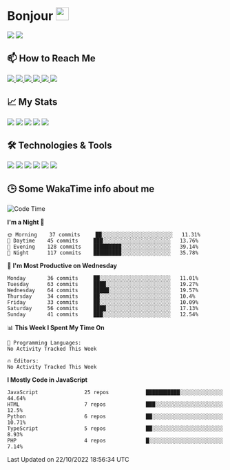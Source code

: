 # Bonjour <img src="https://raw.githubusercontent.com/MartinHeinz/MartinHeinz/master/wave.gif" width="30px">

<!--
Here are some ideas to get you started:

- 🔭 I’m currently working on ...
- 🌱 I’m currently learning ...
- 👯 I’m looking to collaborate on ...
- 🤔 I’m looking for help with ...
- 💬 Ask me about ...
- 📫 How to reach me: ...
- 😄 Pronouns: ...
- ⚡ Fun fact: ...
-->

<p>
  <img src="https://github-readme-stats.vercel.app/api?username=ravehunter05&count_private=true&show_icons=true&theme=graywhite&line_height=30&hide_border=true">
  <img src="https://github-readme-stats.vercel.app/api/top-langs/?username=ravehunter05&hide=html,css&theme=graywhite&hide_border=true">
</p>


## 📫 How to Reach Me

<p>
 <a href="https://RaveHunter05.github.io">
  <img src="https://img.shields.io/badge/ravehunter05-%23206A5D.svg?&style=for-the-badge&logo=jquery&logoColor=white" />
 </a>

 <a href="https://www.linkedin.com/in/paul-sotelo-rocha-68733687/">
  <img src="https://img.shields.io/badge/connect-%230077B5.svg?&style=for-the-badge&logo=linkedin&logoColor=white" />
 </a>

 <a href="https://join.skype.com/invite/viy3VgZfhRKv">
  <img src="https://img.shields.io/badge/chat-%2300AFF0.svg?&style=for-the-badge&logo=skype&logoColor=white" />
 </a>

 <a href="mailto:paulsotelo97@gmail.com">
  <img src="https://img.shields.io/badge/email-%23C14438.svg?&style=for-the-badge&logo=Gmail&logoColor=white" />
 </a>

 <a href="https://wa.me/50577312543">
  <img src="https://img.shields.io/badge/Whatsapp-%2300BFA5.svg?&style=for-the-badge&logo=Whatsapp&logoColor=white" />
 </a>
  
   <a href="https://telegram.me/RaveHunter05">
  <img src="https://img.shields.io/badge/Telegram-%23206A5D.svg?&style=for-the-badge&logo=Telegram&logoColor=white" />
 </a>
</p>

## 📈 My Stats

<p>
    <img src="https://badges.pufler.dev/visits/ravehunter05/ravehunter05?style=flat-square&color=green&logo=github">
    <img src="https://badges.pufler.dev/years/ravehunter05?style=flat-square&color=green&logo=github">
    <img src="https://badges.pufler.dev/repos/ravehunter05?style=flat-square&color=green&logo=github">
    <img src="https://badges.pufler.dev/gists/ravehunter05?style=flat-square&color=green&logo=github">
    <img src="https://badges.pufler.dev/commits/monthly/ravehunter05?style=flat-square&color=green&logo=github">
</p>

## 🛠️ Technologies & Tools

<p>

![](https://img.shields.io/badge/OS-Linux-informational?style=flat&logo=linux&logoColor=white&color=2bbc8a)
![](https://img.shields.io/badge/Code-Python-informational?style=flat&logo=python&logoColor=white&color=2bbc8a)
![](https://img.shields.io/badge/Code-JavaScript-informational?style=flat&logo=javascript&VdlogoColor=white&color=2bbc8a)
![](https://img.shields.io/badge/Code-React-informational?style=flat&logo=react&VdlogoColor=white&color=2bbc8a)
![](https://img.shields.io/badge/Code-Node.js-informational?style=flat&logo=node.js&VdlogoColor=white&color=2bbc8a)
![](https://img.shields.io/badge/Tools-Docker-informational?style=flat&logo=docker&VdlogoColor=white&color=2bbc8a)

</p>

## 🕒 Some WakaTime info about me

<!--START_SECTION:waka-->
![Code Time](http://img.shields.io/badge/Code%20Time-939%20hrs%2032%20mins-blue)

**I'm a Night 🦉** 

```text
🌞 Morning    37 commits     ██░░░░░░░░░░░░░░░░░░░░░░░   11.31% 
🌆 Daytime    45 commits     ███░░░░░░░░░░░░░░░░░░░░░░   13.76% 
🌃 Evening    128 commits    █████████░░░░░░░░░░░░░░░░   39.14% 
🌙 Night      117 commits    █████████░░░░░░░░░░░░░░░░   35.78%

```
📅 **I'm Most Productive on Wednesday** 

```text
Monday       36 commits     ██░░░░░░░░░░░░░░░░░░░░░░░   11.01% 
Tuesday      63 commits     ████░░░░░░░░░░░░░░░░░░░░░   19.27% 
Wednesday    64 commits     █████░░░░░░░░░░░░░░░░░░░░   19.57% 
Thursday     34 commits     ██░░░░░░░░░░░░░░░░░░░░░░░   10.4% 
Friday       33 commits     ██░░░░░░░░░░░░░░░░░░░░░░░   10.09% 
Saturday     56 commits     ████░░░░░░░░░░░░░░░░░░░░░   17.13% 
Sunday       41 commits     ███░░░░░░░░░░░░░░░░░░░░░░   12.54%

```


📊 **This Week I Spent My Time On** 

```text
💬 Programming Languages: 
No Activity Tracked This Week

🔥 Editors: 
No Activity Tracked This Week

```

**I Mostly Code in JavaScript** 

```text
JavaScript               25 repos            ███████████░░░░░░░░░░░░░░   44.64% 
HTML                     7 repos             ███░░░░░░░░░░░░░░░░░░░░░░   12.5% 
Python                   6 repos             ██░░░░░░░░░░░░░░░░░░░░░░░   10.71% 
TypeScript               5 repos             ██░░░░░░░░░░░░░░░░░░░░░░░   8.93% 
PHP                      4 repos             █░░░░░░░░░░░░░░░░░░░░░░░░   7.14%

```



 Last Updated on 22/10/2022 18:56:34 UTC
<!--END_SECTION:waka-->
